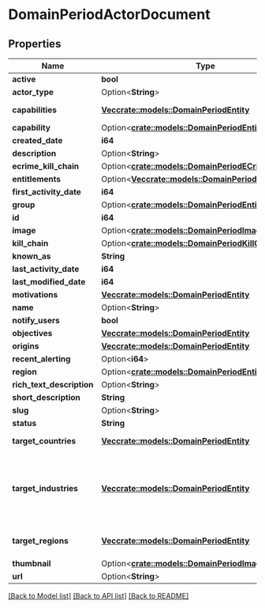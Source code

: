 # DomainPeriodActorDocument

## Properties

Name | Type | Description | Notes
------------ | ------------- | ------------- | -------------
**active** | **bool** | Boolean field marking if actor is active | 
**actor_type** | Option<**String**> | Actor type, one of: targeted, ecrime | [optional]
**capabilities** | [**Vec<crate::models::DomainPeriodEntity>**](domain.Entity.md) | actor's capabilities, some examples: RAT,Ransomware,Spearphishing,Downloader,Backdoor,InformationStealer,exploit,CredentialHarvesting,dropper,DenialOfService,Loader,Phishing | 
**capability** | Option<[**crate::models::DomainPeriodEntity**](domain.Entity.md)> |  | [optional]
**created_date** | **i64** | Actor's document creation date when it was added to the Falcon portal in unix timestamp format | 
**description** | Option<**String**> | Actor's text description, partially containing structured data from other fields | [optional]
**ecrime_kill_chain** | Option<[**crate::models::DomainPeriodECrimeKillChain**](domain.ECrimeKillChain.md)> |  | [optional]
**entitlements** | Option<[**Vec<crate::models::DomainPeriodEntity>**](domain.Entity.md)> | Field used to filter user's access to actor documents | [optional]
**first_activity_date** | **i64** | Actor's first activity observed date in unix timestamp format | 
**group** | Option<[**crate::models::DomainPeriodEntity**](domain.Entity.md)> |  | [optional]
**id** | **i64** | Numerical ID for the Actor | 
**image** | Option<[**crate::models::DomainPeriodImage**](domain.Image.md)> |  | [optional]
**kill_chain** | Option<[**crate::models::DomainPeriodKillChain**](domain.KillChain.md)> |  | [optional]
**known_as** | **String** | Alternative names and community identifiers of an actor | 
**last_activity_date** | **i64** | Actor's last (most recent) activity observed date in unix timestamp format | 
**last_modified_date** | **i64** | Actor's document last modified date in unix timestamp format | 
**motivations** | [**Vec<crate::models::DomainPeriodEntity>**](domain.Entity.md) | Actor's activity motivation, one of: State-Sponsored, Criminal, Hacktivism | 
**name** | Option<**String**> | Actor's name, composed of 2 words | [optional]
**notify_users** | **bool** | internal field | 
**objectives** | [**Vec<crate::models::DomainPeriodEntity>**](domain.Entity.md) | Actor's activity objectives, one of: IntelligenceGathering, FinancialGain, IntellectualPropertyTheft, defacement, Destruction, DenialOfService | 
**origins** | [**Vec<crate::models::DomainPeriodEntity>**](domain.Entity.md) | represents origin of actor's activity and/or members, some examples: China,Russian Federation,Eastern Europe,Iran,East Asia, South Asia | 
**recent_alerting** | Option<**i64**> | Recent CrowdStrike's finished intelligence alerting date in unix timestamp format | [optional]
**region** | Option<[**crate::models::DomainPeriodEntity**](domain.Entity.md)> |  | [optional]
**rich_text_description** | Option<**String**> | Rich text version of the description field | [optional]
**short_description** | **String** | Short version of the description field | 
**slug** | Option<**String**> | Name in url friendly format, lowercased and spaces replaced with dash | [optional]
**status** | **String** | Status of an actor, one of: Active, Inactive, Retired | 
**target_countries** | [**Vec<crate::models::DomainPeriodEntity>**](domain.Entity.md) | Target countries of actor's activity and attacks, slug value is a 2 characters code for the country value, some examples: United States,United Kingdom,Germany,India,Japan,France,Australia,Canada,China | 
**target_industries** | [**Vec<crate::models::DomainPeriodEntity>**](domain.Entity.md) | Target economical industries of actor's activity and attacks. List of available values: Government, Financial Services, Technology, Telecommunications, Healthcare, Energy, Academic, Media, Aerospace, NGO, Manufacturing, Industrials and Engineering, Retail, Hospitality, Consulting and Professional Services, Opportunistic, Aviation, Defense, Transportation, Oil and Gas, Legal, Pharmaceutical, Logistics, Military, Automotive, Food and Beverage, Consumer Goods, Real Estate, Insurance, Agriculture, Chemicals, Utilities, Maritime, Extractive, Travel, Dissident, Cryptocurrency, Entertainment, National Government, Law Enforcement, Think Tanks, Local Government, Sports Organizations, Computer Gaming, Biomedical, Nonprofit, Financial Management & Hedge Funds, Political Parties, Architectural and Engineering, Emergency Services, Social Media, International Government, Nuclear, Research Entities, Vocational and Higher-Level Education, eCommerce | 
**target_regions** | [**Vec<crate::models::DomainPeriodEntity>**](domain.Entity.md) | Target geographic regions of actor's activity and attacks. List of available values: North America, Western Europe, Southeast Asia, Middle East, Eastern Europe, South Asia, South America, Oceania, East Asia, Central Africa, Northern Europe, Southern Europe, North Africa, Southern Africa, Central America, Central Asia, East Africa, West Africa, Caribbean | 
**thumbnail** | Option<[**crate::models::DomainPeriodImage**](domain.Image.md)> |  | [optional]
**url** | Option<**String**> | URL at which actor profile can be accessed | [optional]

[[Back to Model list]](../README.md#documentation-for-models) [[Back to API list]](../README.md#documentation-for-api-endpoints) [[Back to README]](../README.md)


